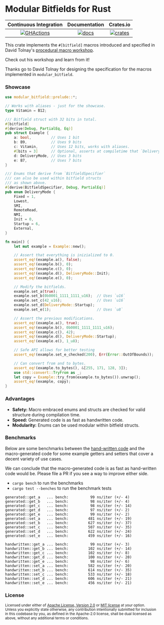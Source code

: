 # Modular Bitfields for Rust

|   Continuous Integration  |  Documentation   |       Crates.io      |
|:-------------------------:|:----------------:|:--------------------:|
| [![GHActions][C1]][C2]    | [![docs][A1]][A2] | [![crates][B1]][B2]  |

[A1]:  https://docs.rs/string-interner/badge.svg
[A2]: https://docs.rs/string-interner
[B1]: https://img.shields.io/crates/v/string-interner.svg
[B2]: https://crates.io/crates/string-interner
[C1]: https://github.com/Robbepop/modular-bitfield/workflows/Rust%20-%20Continuous%20Integration/badge.svg
[C2]: https://github.com/Robbepop/modular-bitfield/actions?query=workflow%3A%22Rust+-+Continuous+Integration%22

This crate implements the `#[bitfield]` macros introduced and specified in David Tolnay's [procedural macro workshop][procedural-macro-workshop].

Check out his workshop and learn from it!

Thanks go to David Tolnay for designing the specification for the macros implemented in `modular_bitfield`.

### Showcase

```rust
use modular_bitfield::prelude::*;

// Works with aliases - just for the showcase.
type Vitamin = B12;

/// Bitfield struct with 32 bits in total.
#[bitfield]
#[derive(Debug, PartialEq, Eq)]
pub struct Example {
    a: bool,         // Uses 1 bit
    b: B9,           // Uses 9 bits
    c: Vitamin,      // Uses 12 bits, works with aliases.
    #[bits = 3]      // Optional, asserts at compiletime that `DeliveryMode` uses 3 bits.
    d: DeliveryMode, // Uses 3 bits
    e: B7,           // Uses 7 bits
}

/// Enums that derive from `BitfieldSpecifier`
/// can also be used within bitfield structs
/// as shown above.
#[derive(BitfieldSpecifier, Debug, PartialEq)]
pub enum DeliveryMode {
    Fixed = 1,
    Lowest,
    SMI,
    RemoteRead,
    NMI,
    Init = 0,
    Startup = 6,
    External,
}

fn main() {
    let mut example = Example::new();

    // Assert that everything is inizialized to 0.
    assert_eq!(example.a(), false);
    assert_eq!(example.b(), 0);
    assert_eq!(example.c(), 0);
    assert_eq!(example.d(), DeliveryMode::Init);
    assert_eq!(example.e(), 0);

    // Modify the bitfields.
    example.set_a(true);
    example.set_b(0b0001_1111_1111_u16);  // Uses `u16`
    example.set_c(42_u16);                // Uses `u16`
    example.set_d(DeliveryMode::Startup);
    example.set_e(1);                     // Uses `u8`

    // Assert the previous modifications.
    assert_eq!(example.a(), true);
    assert_eq!(example.b(), 0b0001_1111_1111_u16);
    assert_eq!(example.c(), 42);
    assert_eq!(example.d(), DeliveryMode::Startup);
    assert_eq!(example.e(), 1_u8);

    // Safe API allows for better testing
    assert_eq!(example.set_e_checked(200), Err(Error::OutOfBounds));

    // Can convert from and to bytes.
    assert_eq!(example.to_bytes(), &[255, 171, 128, 3]);
    use std::convert::TryFrom as _;
    let copy = Example::try_from(example.to_bytes()).unwrap();
    assert_eq!(example, copy);
}
```

### Advantages

- **Safety:** Macro embraced enums and structs are checked for valid structure during compilation time.
- **Speed:** Generated code is as fast as handwritten code.
- **Modularity:** Enums can be used modular within bitfield structs.

### Benchmarks

Below are some benchmarks between the [hand-written code][benchmark-code] and the macro-generated code for some example getters and setters that cover a decent variety of use cases.

We can conclude that the macro-generated code is as fast as hand-written code would be. Please file a PR if you see a way to improve either side.

- `cargo bench` to run the benchmarks
- `cargo test --benches` to run the benchmark tests

```
generated::get_a   ... bench:          99 ns/iter (+/- 4)
generated::get_b   ... bench:          98 ns/iter (+/- 4)
generated::get_c   ... bench:          98 ns/iter (+/- 14)
generated::get_d   ... bench:          97 ns/iter (+/- 2)
generated::get_e   ... bench:          99 ns/iter (+/- 2)
generated::set_a   ... bench:         481 ns/iter (+/- 19)
generated::set_b   ... bench:         627 ns/iter (+/- 37)
generated::set_c   ... bench:         507 ns/iter (+/- 35)
generated::set_d   ... bench:         622 ns/iter (+/- 24)
generated::set_e   ... bench:         459 ns/iter (+/- 16)

handwritten::get_a ... bench:          99 ns/iter (+/- 3)
handwritten::get_b ... bench:         102 ns/iter (+/- 14)
handwritten::get_c ... bench:         102 ns/iter (+/- 8)
handwritten::get_d ... bench:         100 ns/iter (+/- 20)
handwritten::get_e ... bench:          98 ns/iter (+/- 6)
handwritten::set_a ... bench:         582 ns/iter (+/- 20)
handwritten::set_b ... bench:         614 ns/iter (+/- 35)
handwritten::set_c ... bench:         533 ns/iter (+/- 18)
handwritten::set_d ... bench:         606 ns/iter (+/- 21)
handwritten::set_e ... bench:         456 ns/iter (+/- 21)
```

### License

<sup>
Licensed under either of <a href="LICENSE-APACHE">Apache License, Version
2.0</a> or <a href="LICENSE-MIT">MIT license</a> at your option.
</sup>

<br>

<sub>
Unless you explicitly state otherwise, any contribution intentionally submitted
for inclusion in this codebase by you, as defined in the Apache-2.0 license,
shall be dual licensed as above, without any additional terms or conditions.
</sub>

[procedural-macro-workshop]: https://github.com/dtolnay/proc-macro-workshop/blob/master/README.md
[benchmark-code]: ./benches/get_and_set.rs
